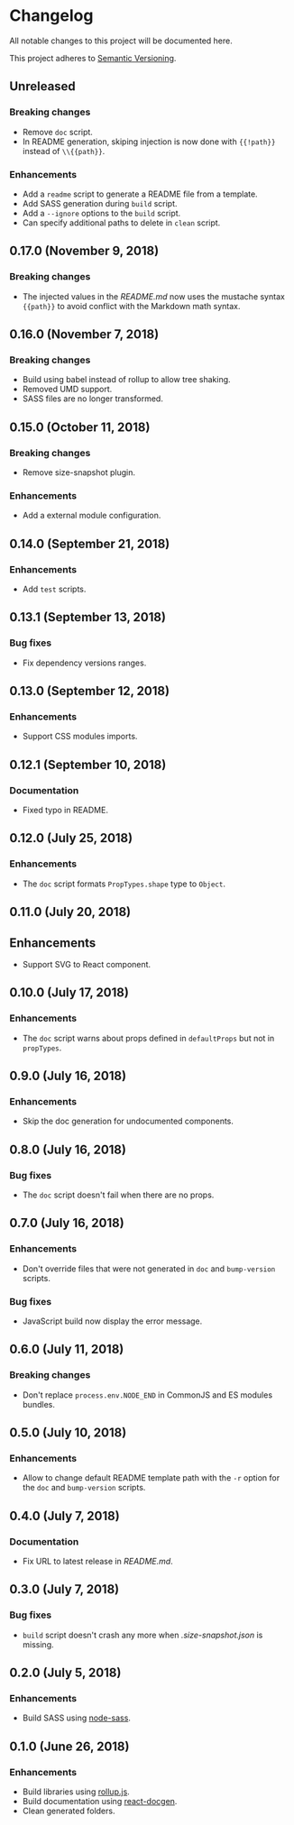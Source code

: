 <!--
  When editing this file keep in mind to:
  * Prefer clear English sentences to short abbreviations.
  * Keep the sections sorted in the same order:
    1. Breaking changes
    2. Enhancements
    3. Bug fixes
    4. Documentation
  * Put all unreleased changes in the top level "Unreleased" section.
-->

# Changelog

All notable changes to this project will be documented here.

This project adheres to [Semantic Versioning](http://semver.org/spec/v2.0.0.html).

## Unreleased

### Breaking changes

- Remove `doc` script.
- In README generation, skiping injection is now done with `{{!path}}` instead of `\\{{path}}`.

### Enhancements

- Add a `readme` script to generate a README file from a template.
- Add SASS generation during `build` script.
- Add a `--ignore` options to the `build` script.
- Can specify additional paths to delete in `clean` script.

## 0.17.0 (November 9, 2018)

### Breaking changes

- The injected values in the _README.md_ now uses the mustache syntax `{{path}}` to avoid conflict with the Markdown math syntax.

## 0.16.0 (November 7, 2018)

### Breaking changes

- Build using babel instead of rollup to allow tree shaking.
- Removed UMD support.
- SASS files are no longer transformed.

## 0.15.0 (October 11, 2018)

### Breaking changes

- Remove size-snapshot plugin.

### Enhancements

- Add a external module configuration.

## 0.14.0 (September 21, 2018)

### Enhancements

- Add `test` scripts.

## 0.13.1 (September 13, 2018)

### Bug fixes

- Fix dependency versions ranges.

## 0.13.0 (September 12, 2018)

### Enhancements

- Support CSS modules imports.

## 0.12.1 (September 10, 2018)

### Documentation

- Fixed typo in README.

## 0.12.0 (July 25, 2018)

### Enhancements

- The `doc` script formats `PropTypes.shape` type to `Object`.

## 0.11.0 (July 20, 2018)

## Enhancements

- Support SVG to React component.

## 0.10.0 (July 17, 2018)

### Enhancements

- The `doc` script warns about props defined in `defaultProps` but not in `propTypes`.

## 0.9.0 (July 16, 2018)

### Enhancements

- Skip the doc generation for undocumented components.

## 0.8.0 (July 16, 2018)

### Bug fixes

- The `doc` script doesn't fail when there are no props.

## 0.7.0 (July 16, 2018)

### Enhancements

- Don't override files that were not generated in `doc` and `bump-version` scripts.

### Bug fixes

- JavaScript build now display the error message.

## 0.6.0 (July 11, 2018)

### Breaking changes

- Don't replace `process.env.NODE_END` in CommonJS and ES modules bundles.

## 0.5.0 (July 10, 2018)

### Enhancements

- Allow to change default README template path with the `-r` option for the `doc` and `bump-version` scripts.

## 0.4.0 (July 7, 2018)

### Documentation

- Fix URL to latest release in _README.md_.

## 0.3.0 (July 7, 2018)

### Bug fixes

- `build` script doesn't crash any more when _.size-snapshot.json_ is missing.

## 0.2.0 (July 5, 2018)

### Enhancements

- Build SASS using [node-sass](https://github.com/sass/node-sass).

## 0.1.0 (June 26, 2018)

### Enhancements

- Build libraries using [rollup.js](https://rollupjs.org/).
- Build documentation using [react-docgen](https://github.com/reactjs/react-docgen).
- Clean generated folders.
